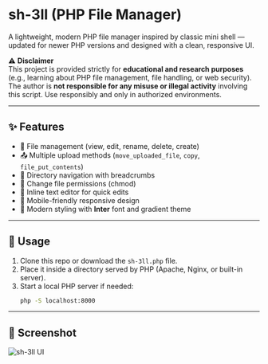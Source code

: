 # sh-3ll (PHP File Manager)

A lightweight, modern PHP file manager inspired by classic mini shell — updated for newer PHP versions and designed with a clean, responsive UI.

⚠️ **Disclaimer**  
This project is provided strictly for **educational and research purposes** (e.g., learning about PHP file management, file handling, or web security).  
The author is **not responsible for any misuse or illegal activity** involving this script. Use responsibly and only in authorized environments.

---

## ✨ Features

- 📂 File management (view, edit, rename, delete, create)
- 📤 Multiple upload methods (`move_uploaded_file`, `copy`, `file_put_contents`)
- 📁 Directory navigation with breadcrumbs
- 🔐 Change file permissions (chmod)
- 📝 Inline text editor for quick edits
- 📱 Mobile-friendly responsive design
- 🎨 Modern styling with **Inter** font and gradient theme

---

## 🚀 Usage

1. Clone this repo or download the `sh-3ll.php` file.
2. Place it inside a directory served by PHP (Apache, Nginx, or built-in server).
3. Start a local PHP server if needed:
   ```bash
   php -S localhost:8000
---
## 📸 Screenshot

![sh-3ll UI](https://raw.githubusercontent.com/hurairaxp/sh-3ll-webshell/refs/heads/main/screenshot.png)

